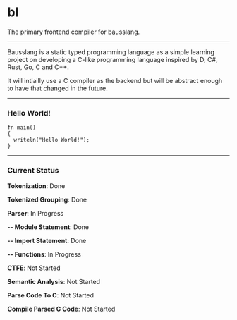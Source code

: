 # bl
The primary frontend compiler for bausslang.

---

Bausslang is a static typed programming language as a simple learning project on developing a C-like programming language inspired by D, C#, Rust, Go, C and C++.

It will intiailly use a C compiler as the backend but will be abstract enough to have that changed in the future.

---

### Hello World!

```
fn main()
{
  writeln("Hello World!");
}
```

---

### Current Status

**Tokenization**: Done

**Tokenized Grouping**: Done

**Parser**: In Progress

**-- Module Statement**: Done
  
**-- Import Statement**: Done
  
**-- Functions**: In Progress
  
**CTFE**: Not Started

**Semantic Analysis**: Not Started

**Parse Code To C**: Not Started

**Compile Parsed C Code**: Not Started
